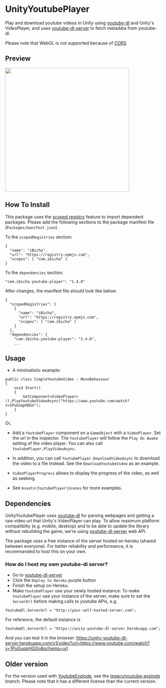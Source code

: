 # UnityYoutubePlayer
Play and download youtube videos in Unity using [youtube-dl](https://github.com/ytdl-org/youtube-dl) and Unity's VideoPlayer, and uses [youtube-dl-server](https://github.com/iBicha/youtube-dl-server) to fetch metadata from youtube-dl.

Please note that WebGL is not supported because of [CORS](https://github.com/iBicha/UnityYoutubePlayer/issues/40)
## Preview
<img src="screenshot.png" width="400" />

## How To Install

This package uses the [scoped registry](https://docs.unity3d.com/Manual/upm-scoped.html) feature to import dependent
packages. Please add the following sections to the package manifest file
(`Packages/manifest.json`).

To the `scopedRegistries` section:

```
{
  "name": "iBicha",
  "url": "https://registry.npmjs.com",
  "scopes": [ "com.ibicha" ]
}
```

To the `dependencies` section:

```
"com.ibicha.youtube-player": "1.4.0"
```

After changes, the manifest file should look like below:

```
{
  "scopedRegistries": [
    {
      "name": "iBicha",
      "url": "https://registry.npmjs.com",
      "scopes": [ "com.ibicha" ]
    }
  ],
  "dependencies": {
    "com.ibicha.youtube-player": "1.4.0",
    ...
```

## Usage
- A minimalistic example:
```
public class SimpleYoutubeVideo : MonoBehaviour
{
    void Start()
    {
        GetComponent<VideoPlayer>().PlayYoutubeVideoAsync("https://www.youtube.com/watch?v=1PuGuqpHQGo");
    }
}
```
Or,

- Add a `YoutubePlayer` component on a `GameObject` with a `VideoPlayer`. Set the url in the inspector.
The `YoutubePlayer` will follow the `Play On Awake` setting of the video player. You can also call `YoutubePlayer.PlayVideoAsync`.

- In addition, you can call `YoutubePlayer.DownloadVideoAsync` to download the video to a file instead. See the `DownloadYoutubeVideo` as an example.

- `VideoPlayerProgress` allows to display the progress of the video, as well as seeking.

- See `Assets\YoutubePlayer\Scenes` for more examples.

## Dependencies
UnityYoutubePlayer uses [youtube-dl](https://github.com/ytdl-org/youtube-dl) for parsing webpages and getting a raw video url that Unity's VideoPlayer can play.
To allow maximum platform compatibilty (e.g. mobile, desktop) and to be able to update the library without rebuilding the game, we're using [youtube-dl-server](https://github.com/iBicha/youtube-dl-server) web API.

The package uses a free instance of the server hosted on heroku (shared between everyone). 
For better reliability and performance, it is recommanded to host this on your own.

### How do I host my own youtube-dl server?
 - Go to [youtube-dl-server](https://github.com/iBicha/youtube-dl-server)
 - Click the `Deploy to Heroku` purple button
 - Finish the setup on Heroku.
 - Make `YoutubePlayer` use your newly hosted instance:
To make `YoutubePlayer` use your instance of the server, make sure to set the `ServerUrl` before making calls to youtube APIs, e.g.
```
YoutubeDl.ServerUrl = "http://your-self-hosted-server.com";
```
For reference, the default instance is 
```
YoutubeDl.ServerUrl = "https://unity-youtube-dl-server.herokuapp.com";
```
And you can test it in the browser: https://unity-youtube-dl-server.herokuapp.com/v1/video?url=https://www.youtube.com/watch?v=1PuGuqpHQGo&schema=url
## Older version
For the version used with [YoutubeExplode](https://github.com/Tyrrrz/YoutubeExplode), see the [legacy/youtube-explode](https://github.com/iBicha/UnityYoutubePlayer/tree/legacy/youtube-explode) branch. Please note that it has a different license than the current version.

